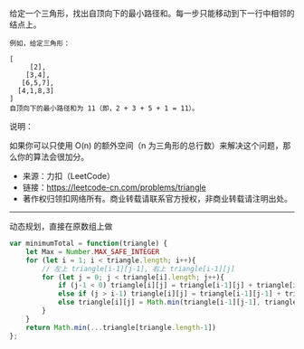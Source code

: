 给定一个三角形，找出自顶向下的最小路径和。每一步只能移动到下一行中相邻的结点上。

```case
例如，给定三角形：

[
     [2],
    [3,4],
   [6,5,7],
  [4,1,8,3]
]
自顶向下的最小路径和为 11（即，2 + 3 + 5 + 1 = 11）。
```

说明：

如果你可以只使用 O(n) 的额外空间（n 为三角形的总行数）来解决这个问题，那么你的算法会很加分。

- 来源：力扣（LeetCode）
- 链接：https://leetcode-cn.com/problems/triangle
- 著作权归领扣网络所有。商业转载请联系官方授权，非商业转载请注明出处。

---

动态规划，直接在原数组上做

```javascript
var minimumTotal = function(triangle) {
    let Max = Number.MAX_SAFE_INTEGER
    for (let i = 1; i < triangle.length; i++){
        // 左上 triangle[i-1][j-1], 右上 triangle[i-1][j]
        for (let j = 0; j < triangle[i].length; j++){
            if (j-1 < 0) triangle[i][j] = triangle[i-1][j] + triangle[i][j]
            else if (j > i-1) triangle[i][j] = triangle[i-1][j-1] + triangle[i][j]
            else triangle[i][j] = Math.min(triangle[i-1][j-1], triangle[i-1][j]) + triangle[i][j]
        }
    }
    return Math.min(...triangle[triangle.length-1])
};
```
